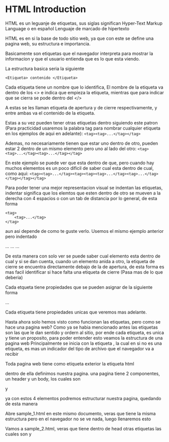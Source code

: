 # HTML Introduction

HTML es un leguanje de etiquetas, sus siglas significan Hyper-Text Markup Language o en español 
Lenguaje de marcado de hipertexto

HTML es en si la base de todo sitio web, ya que con este se define una pagina web, su estructura e importancia.

Basicamente son etiquetas que el navegador interpreta para mostrar la informacion y que el usuario entienda que es lo que esta viendo.

La estructura basica seria la siguiente

`<Etiqueta> contenido </Etiqueta>`

Cada etiqueta tiene un nombre que lo identifica, El nombre de la etiqueta va dentro de los <> e indica que empieza la etiqueta, mientras que para indicar que se cierra se pode dentro del </>

A estas se les llaman etiqueta de apertura y de cierre respectivamente, y entre ambas va el contenido de la etiqueta.

Estas a su vez pueden tener otras etiquetas dentro siguiendo este patron (Para practicidad usaremos la palabra tag para nombrar cualquier etiqueta en los ejemplos de aqui en adelante):
`<tag><tag>...</tag></tag>`

Ademas, no necesariamente tienen que estar uno dentro de otro, pueden estar 2 dentro de un mismo elemento pero uno al lado del otro:
`<tag><tag>...</tag><tag>...</tag></tag>`

En este ejemplo se puede ver que esta dentro de que, pero cuando hay muchos elementos es un poco dificil de saber cual esta dentro de cual, como aqui:
`<tag><tag>...</tag><tag><tag><tag>...</tag><tag>...</tag></tag></tag></tag>`

Para poder tener una mejor representacion visual se indentan las etiquetas, indentar significa que los elemtos que esten dentro de otro se mueven a la derecha con 4 espacios o con un tab de distancia por lo general, de esta forma
```
<tag>
    <tag>...</tag>
</tag>
```

aun asi depende de como te guste verlo.
Usemos el mismo ejemplo anterior pero indentado

<tag>
    <tag>...</tag>
    <tag>
        <tag>
            <tag>...</tag>
            <tag>...</tag>
        </tag>
    </tag>
</tag>

De esta manera con solo ver se puede saber cual elemento esta dentro de cual y si se dan cuenta, cuando un elemento anida a otro, la etiqueta de cierre se encuentra directamente debajo de la de apertura, de esta forma es mas facil identificar si hace falta una etiqueta de cierre (Pasa mas de lo que deberia)

Cada etqueta tiene propiedades que se pueden asignar de la siguiente forma

<tag propiedad="lo que quieres poner">...</tag>

Cada etiqueta tiene propiedades unicas que veremos mas adelante.

Hasta ahora solo hemos visto como funcionan las etiquetas, pero como se hace una pagina web?
Como ya se habia mencionado antes las etiquetas son las que le dan sentido y ordern al sitio, por ende cada etiqueta, es unica y tiene un proposito, para poder entender esto veamos la estructura de una pagina web
Principalmente se inicia con la etiqueta <!DOCTYPE html>, la cual en si no es una etiqueta, es mas un indicador del tipo de archivo que el navegador  va a recibir

Toda pagina web tiene como etiqueta exterior la etiqueta html

<html></html>

dentro de ella definimos nuestra pagina. una pagina tiene 2 componentes, un header y un body, los cuales son
<head></head> y <body></body>

ya con estos 4 elementos podremos estructurar nuestra pagina, quedando de esta manera

<!DOCTYPE html>
<html>
    <head></head>
    <body></body>
</html>

Abre sample_1.html en este mismo documento, veras que tiene la misma estructura pero en el navegador no se ve nada, luego llenaremos esto

Vamos a sample_2.html, veras que tiene dentro de head otras etiquetas las cuales son <meta> y <title>
<meta> es una etiqeuta que sirve para dar informacion al navegador de como comportarse
y <title>, como su nombre indica, le da el titulo a la pagina
